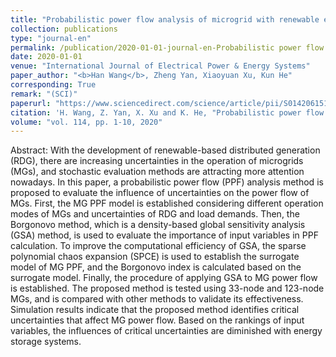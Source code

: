 ```yaml
---
title: "Probabilistic power flow analysis of microgrid with renewable energy"
collection: publications
type: "journal-en"
permalink: /publication/2020-01-01-journal-en-Probabilistic power flow analysis of microgrid with renewable energy
date: 2020-01-01
venue: "International Journal of Electrical Power & Energy Systems"
paper_author: "<b>Han Wang</b>, Zheng Yan, Xiaoyuan Xu, Kun He"
corresponding: True
remark: "(SCI)"
paperurl: "https://www.sciencedirect.com/science/article/pii/S0142061518329624"
citation: 'H. Wang, Z. Yan, X. Xu and K. He, "Probabilistic power flow analysis of microgrid with renewable energy," <i>International Journal of Electrical Power & Energy Systems</i>, vol. 114, pp. 1-10, 2020.'
volume: "vol. 114, pp. 1-10, 2020"
---
```


Abstract:
With the development of renewable-based distributed generation (RDG), there are increasing uncertainties in the operation of microgrids (MGs), and stochastic evaluation methods are attracting more attention nowadays. In this paper, a probabilistic power flow (PPF) analysis method is proposed to evaluate the influence of uncertainties on the power flow of MGs. First, the MG PPF model is established considering different operation modes of MGs and uncertainties of RDG and load demands. Then, the Borgonovo method, which is a density-based global sensitivity analysis (GSA) method, is used to evaluate the importance of input variables in PPF calculation. To improve the computational efficiency of GSA, the sparse polynomial chaos expansion (SPCE) is used to establish the surrogate model of MG PPF, and the Borgonovo index is calculated based on the surrogate model. Finally, the procedure of applying GSA to MG power flow is established. The proposed method is tested using 33-node and 123-node MGs, and is compared with other methods to validate its effectiveness. Simulation results indicate that the proposed method identifies critical uncertainties that affect MG power flow. Based on the rankings of input variables, the influences of critical uncertainties are diminished with energy storage systems.
